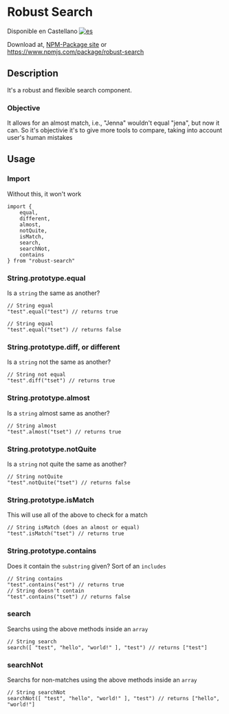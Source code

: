 # Robust Search #
Disponible en Castellano [![es](https://img.shields.io/badge/lang-es-red.svg)](/doc/es/README.md)

Download at, [NPM-Package site](www.npmjs.com/package/robust-search) or https://www.npmjs.com/package/robust-search

## Description
It's a robust and flexible search component.
### Objective
It allows for an almost match, i.e., "Jenna" wouldn't equal "jena", but now it can.
So it's objectivie it's to give more tools to compare, taking into account user's human mistakes

## Usage
### Import
Without this, it won't work
````
import {
    equal,
    different,
    almost,
    notQuite,
    isMatch,
    search,
    searchNot,
    contains
} from "robust-search"
````
### String.prototype.equal
Is a `string` the same as another?
````
// String equal
"test".equal("test") // returns true

// String equal
"test".equal("tset") // returns false
````
### String.prototype.diff, or different
Is a `string` not the same as another?
````
// String not equal
"test".diff("tset") // returns true
````
### String.prototype.almost
Is a `string` almost same as another?
````
// String almost
"test".almost("tset") // returns true
````
### String.prototype.notQuite
Is a `string` not quite the same as another?
````
// String notQuite
"test".notQuite("tset") // returns false
````
### String.prototype.isMatch
This will use all of the above to check for a match
````
// String isMatch (does an almost or equal)
"test".isMatch("tset") // returns true
````
### String.prototype.contains
Does it contain the `substring` given? Sort of an `includes`
````
// String contains
"test".contains("est") // returns true
// String doesn't contain
"test".contains("tset") // returns false
````
### search
Searchs using the above methods inside an `array`
````
// String search
search([ "test", "hello", "world!" ], "test") // returns ["test"]
````
### searchNot
Searchs for non-matches using the above methods inside an `array`
````
// String searchNot
searchNot([ "test", "hello", "world!" ], "test") // returns ["hello", "world!"]
````